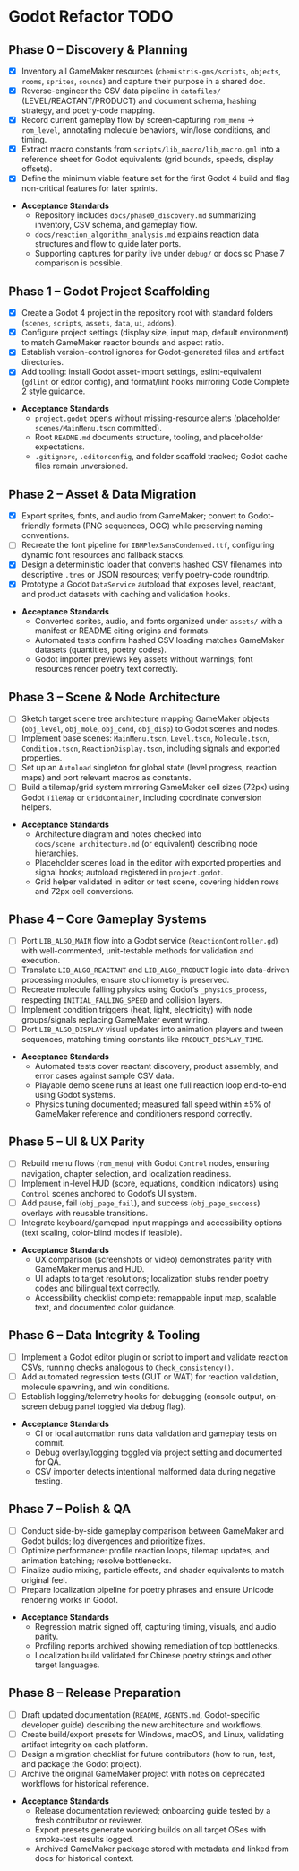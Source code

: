 # Godot Refactor TODO

## Phase 0 – Discovery & Planning
- [x] Inventory all GameMaker resources (`chemistris-gms/scripts`, `objects`, `rooms`, `sprites`, `sounds`) and capture their purpose in a shared doc.
- [x] Reverse-engineer the CSV data pipeline in `datafiles/` (LEVEL/REACTANT/PRODUCT) and document schema, hashing strategy, and poetry-code mapping.
- [x] Record current gameplay flow by screen-capturing `rom_menu` → `rom_level`, annotating molecule behaviors, win/lose conditions, and timing.
- [x] Extract macro constants from `scripts/lib_macro/lib_macro.gml` into a reference sheet for Godot equivalents (grid bounds, speeds, display offsets).
- [x] Define the minimum viable feature set for the first Godot 4 build and flag non-critical features for later sprints.
- **Acceptance Standards**
  - Repository includes `docs/phase0_discovery.md` summarizing inventory, CSV schema, and gameplay flow.
  - `docs/reaction_algorithm_analysis.md` explains reaction data structures and flow to guide later ports.
  - Supporting captures for parity live under `debug/` or docs so Phase 7 comparison is possible.

## Phase 1 – Godot Project Scaffolding
- [x] Create a Godot 4 project in the repository root with standard folders (`scenes`, `scripts`, `assets`, `data`, `ui`, `addons`).
- [x] Configure project settings (display size, input map, default environment) to match GameMaker reactor bounds and aspect ratio.
- [x] Establish version-control ignores for Godot-generated files and artifact directories.
- [x] Add tooling: install Godot asset-import settings, eslint-equivalent (`gdlint` or editor config), and format/lint hooks mirroring Code Complete 2 style guidance.
- **Acceptance Standards**
  - `project.godot` opens without missing-resource alerts (placeholder `scenes/MainMenu.tscn` committed).
  - Root `README.md` documents structure, tooling, and placeholder expectations.
  - `.gitignore`, `.editorconfig`, and folder scaffold tracked; Godot cache files remain unversioned.

## Phase 2 – Asset & Data Migration
- [x] Export sprites, fonts, and audio from GameMaker; convert to Godot-friendly formats (PNG sequences, OGG) while preserving naming conventions.
- [ ] Recreate the font pipeline for `IBMPlexSansCondensed.ttf`, configuring dynamic font resources and fallback stacks.
- [x] Design a deterministic loader that converts hashed CSV filenames into descriptive `.tres` or JSON resources; verify poetry-code roundtrip.
- [x] Prototype a Godot `DataService` autoload that exposes level, reactant, and product datasets with caching and validation hooks.
- **Acceptance Standards**
  - Converted sprites, audio, and fonts organized under `assets/` with a manifest or README citing origins and formats.
  - Automated tests confirm hashed CSV loading matches GameMaker datasets (quantities, poetry codes).
  - Godot importer previews key assets without warnings; font resources render poetry text correctly.

## Phase 3 – Scene & Node Architecture
- [ ] Sketch target scene tree architecture mapping GameMaker objects (`obj_level`, `obj_mole`, `obj_cond`, `obj_disp`) to Godot scenes and nodes.
- [ ] Implement base scenes: `MainMenu.tscn`, `Level.tscn`, `Molecule.tscn`, `Condition.tscn`, `ReactionDisplay.tscn`, including signals and exported properties.
- [ ] Set up an `Autoload` singleton for global state (level progress, reaction maps) and port relevant macros as constants.
- [ ] Build a tilemap/grid system mirroring GameMaker cell sizes (72px) using Godot `TileMap` or `GridContainer`, including coordinate conversion helpers.
- **Acceptance Standards**
  - Architecture diagram and notes checked into `docs/scene_architecture.md` (or equivalent) describing node hierarchies.
  - Placeholder scenes load in the editor with exported properties and signal hooks; autoload registered in `project.godot`.
  - Grid helper validated in editor or test scene, covering hidden rows and 72px cell conversions.

## Phase 4 – Core Gameplay Systems
- [ ] Port `LIB_ALGO_MAIN` flow into a Godot service (`ReactionController.gd`) with well-commented, unit-testable methods for validation and execution.
- [ ] Translate `LIB_ALGO_REACTANT` and `LIB_ALGO_PRODUCT` logic into data-driven processing modules; ensure stoichiometry is preserved.
- [ ] Recreate molecule falling physics using Godot’s `_physics_process`, respecting `INITIAL_FALLING_SPEED` and collision layers.
- [ ] Implement condition triggers (heat, light, electricity) with node groups/signals replacing GameMaker event wiring.
- [ ] Port `LIB_ALGO_DISPLAY` visual updates into animation players and tween sequences, matching timing constants like `PRODUCT_DISPLAY_TIME`.
- **Acceptance Standards**
  - Automated tests cover reactant discovery, product assembly, and error cases against sample CSV data.
  - Playable demo scene runs at least one full reaction loop end-to-end using Godot systems.
  - Physics tuning documented; measured fall speed within ±5% of GameMaker reference and conditioners respond correctly.

## Phase 5 – UI & UX Parity
- [ ] Rebuild menu flows (`rom_menu`) with Godot `Control` nodes, ensuring navigation, chapter selection, and localization readiness.
- [ ] Implement in-level HUD (score, equations, condition indicators) using `Control` scenes anchored to Godot’s UI system.
- [ ] Add pause, fail (`obj_page_fail`), and success (`obj_page_success`) overlays with reusable transitions.
- [ ] Integrate keyboard/gamepad input mappings and accessibility options (text scaling, color-blind modes if feasible).
- **Acceptance Standards**
  - UX comparison (screenshots or video) demonstrates parity with GameMaker menus and HUD.
  - UI adapts to target resolutions; localization stubs render poetry codes and bilingual text correctly.
  - Accessibility checklist complete: remappable input map, scalable text, and documented color guidance.

## Phase 6 – Data Integrity & Tooling
- [ ] Implement a Godot editor plugin or script to import and validate reaction CSVs, running checks analogous to `Check_consistency()`.
- [ ] Add automated regression tests (GUT or WAT) for reaction validation, molecule spawning, and win conditions.
- [ ] Establish logging/telemetry hooks for debugging (console output, on-screen debug panel toggled via debug flag).
- **Acceptance Standards**
  - CI or local automation runs data validation and gameplay tests on commit.
  - Debug overlay/logging toggled via project setting and documented for QA.
  - CSV importer detects intentional malformed data during negative testing.

## Phase 7 – Polish & QA
- [ ] Conduct side-by-side gameplay comparison between GameMaker and Godot builds; log divergences and prioritize fixes.
- [ ] Optimize performance: profile reaction loops, tilemap updates, and animation batching; resolve bottlenecks.
- [ ] Finalize audio mixing, particle effects, and shader equivalents to match original feel.
- [ ] Prepare localization pipeline for poetry phrases and ensure Unicode rendering works in Godot.
- **Acceptance Standards**
  - Regression matrix signed off, capturing timing, visuals, and audio parity.
  - Profiling reports archived showing remediation of top bottlenecks.
  - Localization build validated for Chinese poetry strings and other target languages.

## Phase 8 – Release Preparation
- [ ] Draft updated documentation (`README`, `AGENTS.md`, Godot-specific developer guide) describing the new architecture and workflows.
- [ ] Create build/export presets for Windows, macOS, and Linux, validating artifact integrity on each platform.
- [ ] Design a migration checklist for future contributors (how to run, test, and package the Godot project).
- [ ] Archive the original GameMaker project with notes on deprecated workflows for historical reference.
- **Acceptance Standards**
  - Release documentation reviewed; onboarding guide tested by a fresh contributor or reviewer.
  - Export presets generate working builds on all target OSes with smoke-test results logged.
  - Archived GameMaker package stored with metadata and linked from docs for historical context.

